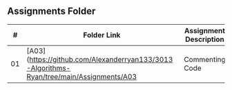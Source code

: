 ##  Assignments Folder

|   #   | Folder Link | Assignment Description |
| :---: | ----------- | ---------------------- |
|   01   |[A03](https://github.com/Alexanderryan133/3013-Algorithms-Ryan/tree/main/Assignments/A03|Commenting Code|
